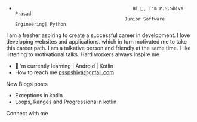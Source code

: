 -                                                 Hi 👋, I'm P.S.Shiva Prasad       
                                               Junior Software Engineering| Python 
I am a fresher aspiring to create a successful career in development. I love developing websites and applications. which in turn motivated me to take this career path. I am a talkative person and friendly at the same time. I like listening to motivational talks. Hard workers always inspire me
- 🌱 ’m currently learning | Android | Kotlin
- How to reach me psspshiva@gmail.com

 New Blogs posts
- Exceptions in kotlin
- Loops, Ranges and Progressions in kotlin

Connect with me


<!---
pssp880/pssp880 is a ✨ special ✨ repository because its `README.md` (this file) appears on your GitHub profile.
You can click the Preview link to take a look at your changes.
--->
